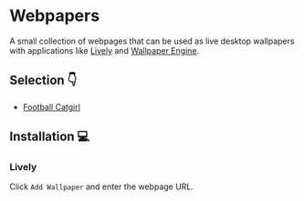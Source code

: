 # Webpapers

A small collection of webpages that can be used as live desktop wallpapers with applications like [Lively](https://rocksdanister.github.io/lively/) and [Wallpaper Engine](https://www.wallpaperengine.io/).

## Selection 👇

- [Football Catgirl](Pages/FootballCatgirl/index.html)


## Installation 💻

### Lively

Click `Add Wallpaper` and enter the webpage URL.